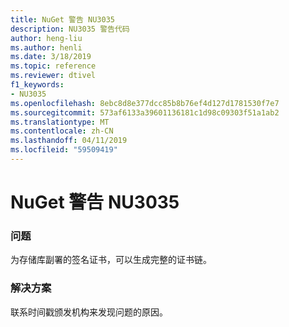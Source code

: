 ```yaml
---
title: NuGet 警告 NU3035
description: NU3035 警告代码
author: heng-liu
ms.author: henli
ms.date: 3/18/2019
ms.topic: reference
ms.reviewer: dtivel
f1_keywords:
- NU3035
ms.openlocfilehash: 8ebc8d8e377dcc85b8b76ef4d127d1781530f7e7
ms.sourcegitcommit: 573af6133a39601136181c1d98c09303f51a1ab2
ms.translationtype: MT
ms.contentlocale: zh-CN
ms.lasthandoff: 04/11/2019
ms.locfileid: "59509419"
---
```

# <a name="nuget-warning-nu3035"></a>NuGet 警告 NU3035

### <a name="issue"></a>问题

为存储库副署的签名证书，可以生成完整的证书链。


### <a name="solution"></a>解决方案

联系时间戳颁发机构来发现问题的原因。